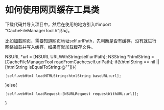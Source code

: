 # 如何使用网页缓存工具类

下载代码并导入项目中，然后在使用的地方引入#import "CacheFileManagerTool.h"即可。

比如加载网页，需要知道网页地址self.urlPath，先判断是否有缓存，没有就进行网络加载并写入缓存，如果有就加载缓存文件。

NSURL *url = [NSURL URLWithString:self.urlPath];
NSString *htmlString = [CacheFileManagerTool readFromCache:self.urlPath];
if(!(htmlString == nil || [htmlString isEqualToString:@""])){
    
    [self.webHtml loadHTMLString:htmlString baseURL:url];
    
}else{
    
    [self.webHtml loadRequest:[NSURLRequest requestWithURL:url]];
}
